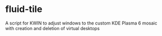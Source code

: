 # fluid-tile

A script for KWIN to adjust windows to the custom KDE Plasma 6 mosaic with creation and deletion of virtual desktops
